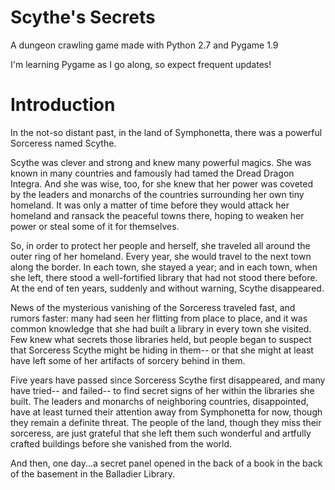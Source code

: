 # Scythe's Secrets
A dungeon crawling game made with Python 2.7 and Pygame 1.9

I'm learning Pygame as I go along, so expect frequent updates!

# Introduction
In the not-so distant past, in the land of Symphonetta, there was a powerful Sorceress named Scythe. 

Scythe was clever and strong and knew many powerful magics. She was known in many countries and famously had tamed the Dread Dragon Integra. And she was wise, too, for she knew that her power was coveted by the leaders and monarchs of the countries surrounding her own tiny homeland. It was only a matter of time before they would attack her homeland and ransack the peaceful towns there, hoping to weaken her power or steal some of it for themselves. 

So, in order to protect her people and herself, she traveled all around the outer ring of her homeland. Every year, she would travel to the next town along the border. In each town, she stayed a year; and in each town, when she left, there stood a well-fortified library that had not stood there before. At the end of ten years, suddenly and without warning, Scythe disappeared.

News of the mysterious vanishing of the Sorceress traveled fast, and rumors faster: many had seen her flitting from place to place, and it was common knowledge that she had built a library in every town she visited. Few knew what secrets those libraries held, but people began to suspect that Sorceress Scythe might be hiding in them-- or that she might at least have left some of her artifacts of sorcery behind in them. 

Five years have passed since Sorceress Scythe first disappeared, and many have tried-- and failed-- to find secret signs of her within the libraries she built. The leaders and monarchs of neighboring countries, disappointed, have at least turned their attention away from Symphonetta for now, though they remain a definite threat. The people of the land, though they miss their sorceress, are just grateful that she left them such wonderful and artfully crafted buildings before she vanished from the world.

And then, one day...a secret panel opened in the back of a book in the back of the basement in the Balladier Library. 
